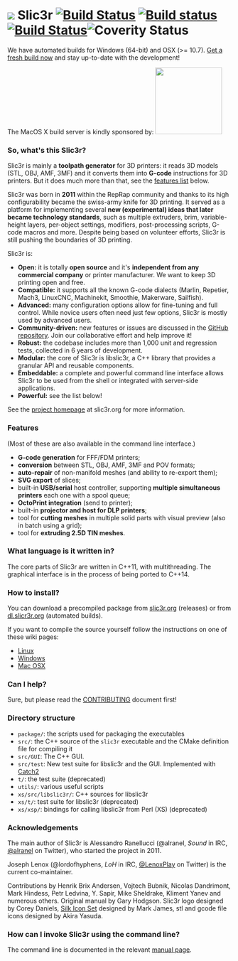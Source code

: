 ![](var/Slic3r_128px.png) Slic3r [![Build Status](https://travis-ci.org/slic3r/Slic3r.svg?branch=master)](https://travis-ci.org/slic3r/Slic3r) [![Build status](https://ci.appveyor.com/api/projects/status/8iqmeat6cj158vo6?svg=true)](https://ci.appveyor.com/project/lordofhyphens/slic3r) [![Build Status](http://osx-build.slic3r.org:8080/buildStatus/icon?job=Slic3r)](http://osx-build.slic3r.org:8080/job/Slic3r)![Coverity Status](https://scan.coverity.com/projects/17257/badge.svg)
======

We have automated builds for Windows (64-bit) and OSX (>= 10.7). [Get a fresh build now](http://dl.slic3r.org/dev/) and stay up-to-date with the development!

The MacOS X build server is kindly sponsored by: <img width=150 src=https://cloud.githubusercontent.com/assets/31754/22719818/09998c92-ed6d-11e6-9fa0-09de638f3a36.png />

### So, what's this Slic3r?

Slic3r is mainly a **toolpath generator** for 3D printers: it reads 3D models (STL, OBJ, AMF, 3MF) and it converts them into **G-code** instructions for 3D printers. But it does much more than that, see the [features list](#features) below.

Slic3r was born in **2011** within the RepRap community and thanks to its high configurability became the swiss-army knife for 3D printing. It served as a platform for implementing several **new (experimental) ideas that later became technology standards**, such as multiple extruders, brim, variable-height layers, per-object settings, modifiers, post-processing scripts, G-code macros and more. Despite being based on volunteer efforts, Slic3r is still pushing the boundaries of 3D printing.

Slic3r is:

* **Open:** it is totally **open source** and it's **independent from any commercial company** or printer manufacturer. We want to keep 3D printing open and free.
* **Compatible:** it supports all the known G-code dialects (Marlin, Repetier, Mach3, LinuxCNC, Machinekit, Smoothie, Makerware, Sailfish).
* **Advanced:** many configuration options allow for fine-tuning and full control. While novice users often need just few options, Slic3r is mostly used by advanced users.
* **Community-driven:** new features or issues are discussed in the [GitHub repository](https://github.com/slic3r/Slic3r/issues). Join our collaborative effort and help improve it!
* **Robust:** the codebase includes more than 1,000 unit and regression tests, collected in 6 years of development.
* **Modular:** the core of Slic3r is libslic3r, a C++ library that provides a granular API and reusable components.
* **Embeddable:** a complete and powerful command line interface allows Slic3r to be used from the shell or integrated with server-side applications.
* **Powerful:** see the list below!

See the [project homepage](http://slic3r.org/) at slic3r.org for more information.

### <a name="features"></a>Features

(Most of these are also available in the command line interface.)

* **G-code generation** for FFF/FDM printers;
* **conversion** between STL, OBJ, AMF, 3MF and POV formats;
* **auto-repair** of non-manifold meshes (and ability to re-export them);
* **SVG export** of slices;
* built-in **USB/serial** host controller, supporting **multiple simultaneous printers** each one with a spool queue;
* **OctoPrint integration** (send to printer);
* built-in **projector and host for DLP printers**;
* tool for **cutting meshes** in multiple solid parts with visual preview (also in batch using a grid);
* tool for **extruding 2.5D TIN meshes**.

### What language is it written in?

The core parts of Slic3r are written in C++11, with multithreading. The graphical interface is in the process of being ported to C++14.

### How to install?

You can download a precompiled package from [slic3r.org](http://slic3r.org/) (releases) or from [dl.slicr3r.org](http://dl.slic3r.org/dev/) (automated builds).

If you want to compile the source yourself follow the instructions on one of these wiki pages:
* [Linux](https://github.com/slic3r/Slic3r/wiki/Running-Slic3r-from-git-on-GNU-Linux)
* [Windows](https://github.com/slic3r/Slic3r/wiki/Running-Slic3r-from-git-on-Windows)
* [Mac OSX](https://github.com/slic3r/Slic3r/wiki/Running-Slic3r-from-git-on-OS-X)

### Can I help?

Sure, but please read the
[CONTRIBUTING](https://github.com/slic3r/Slic3r/blob/master/.github/CONTRIBUTING.md)
document first!

### Directory structure

* `package/`: the scripts used for packaging the executables
* `src/`: the C++ source of the `slic3r` executable and the CMake definition file for compiling it
* `src/GUI`: The C++ GUI.
* `src/test`: New test suite for libslic3r and the GUI. Implemented with [Catch2](https://github.com/catchorg/Catch2)
* `t/`: the test suite (deprecated)
* `utils/`: various useful scripts
* `xs/src/libslic3r/`: C++ sources for libslic3r
* `xs/t/`: test suite for libslic3r (deprecated)
* `xs/xsp/`: bindings for calling libslic3r from Perl (XS) (deprecated)

### Acknowledgements

The main author of Slic3r is Alessandro Ranellucci (@alranel, *Sound* in IRC, [@alranel](http://twitter.com/alranel) on Twitter), who started the project in 2011.

Joseph Lenox (@lordofhyphens, *LoH* in IRC, [@LenoxPlay](http://twitter.com/LenoxPlay) on Twitter) is the current co-maintainer.

Contributions by Henrik Brix Andersen, Vojtech Bubnik, Nicolas Dandrimont, Mark Hindess, Petr Ledvina, Y. Sapir, Mike Sheldrake, Kliment Yanev and numerous others. Original manual by Gary Hodgson. Slic3r logo designed by Corey Daniels, <a href="http://www.famfamfam.com/lab/icons/silk/">Silk Icon Set</a> designed by Mark James, stl and gcode file icons designed by Akira Yasuda.

### How can I invoke Slic3r using the command line?

The command line is documented in the relevant [manual page](https://manual.slic3r.org/advanced/command-line).
